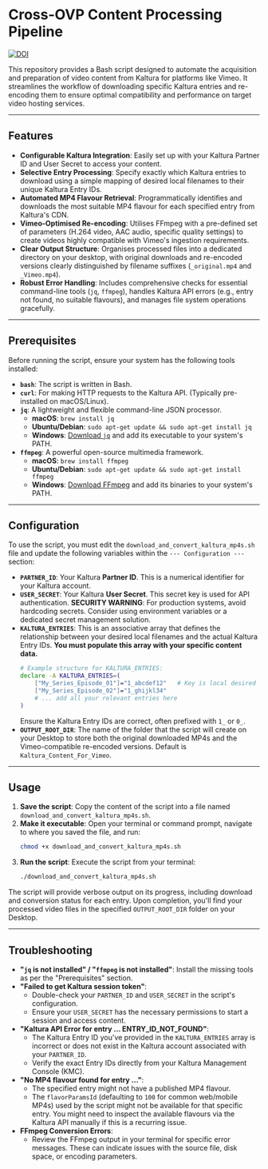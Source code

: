 # Cross-OVP Content Processing Pipeline

[![DOI](https://zenodo.org/badge/989307308.svg)](https://doi.org/10.5281/zenodo.15499478)

This repository provides a Bash script designed to automate the acquisition and preparation of video content from Kaltura for platforms like Vimeo. It streamlines the workflow of downloading specific Kaltura entries and re-encoding them to ensure optimal compatibility and performance on target video hosting services.

---

## Features

* **Configurable Kaltura Integration**: Easily set up with your Kaltura Partner ID and User Secret to access your content.
* **Selective Entry Processing**: Specify exactly which Kaltura entries to download using a simple mapping of desired local filenames to their unique Kaltura Entry IDs.
* **Automated MP4 Flavour Retrieval**: Programmatically identifies and downloads the most suitable MP4 flavour for each specified entry from Kaltura's CDN.
* **Vimeo-Optimised Re-encoding**: Utilises FFmpeg with a pre-defined set of parameters (H.264 video, AAC audio, specific quality settings) to create videos highly compatible with Vimeo's ingestion requirements.
* **Clear Output Structure**: Organises processed files into a dedicated directory on your desktop, with original downloads and re-encoded versions clearly distinguished by filename suffixes (`_original.mp4` and `_Vimeo.mp4`).
* **Robust Error Handling**: Includes comprehensive checks for essential command-line tools (`jq`, `ffmpeg`), handles Kaltura API errors (e.g., entry not found, no suitable flavours), and manages file system operations gracefully.

---

## Prerequisites

Before running the script, ensure your system has the following tools installed:

* **`bash`**: The script is written in Bash.
* **`curl`**: For making HTTP requests to the Kaltura API. (Typically pre-installed on macOS/Linux).
* **`jq`**: A lightweight and flexible command-line JSON processor.
    * **macOS**: `brew install jq`
    * **Ubuntu/Debian**: `sudo apt-get update && sudo apt-get install jq`
    * **Windows**: [Download `jq`](https://stedolan.github.io/jq/download/) and add its executable to your system's PATH.
* **`ffmpeg`**: A powerful open-source multimedia framework.
    * **macOS**: `brew install ffmpeg`
    * **Ubuntu/Debian**: `sudo apt-get update && sudo apt-get install ffmpeg`
    * **Windows**: [Download FFmpeg](https://ffmpeg.org/download.html) and add its binaries to your system's PATH.

---

## Configuration

To use the script, you must edit the `download_and_convert_kaltura_mp4s.sh` file and update the following variables within the `--- Configuration ---` section:

* **`PARTNER_ID`**: Your Kaltura **Partner ID**. This is a numerical identifier for your Kaltura account.
* **`USER_SECRET`**: Your Kaltura **User Secret**. This secret key is used for API authentication. **SECURITY WARNING**: For production systems, avoid hardcoding secrets. Consider using environment variables or a dedicated secret management solution.
* **`KALTURA_ENTRIES`**: This is an associative array that defines the relationship between your desired local filenames and the actual Kaltura Entry IDs. **You must populate this array with your specific content data.**
    ```bash
    # Example structure for KALTURA_ENTRIES:
    declare -A KALTURA_ENTRIES=(
        ["My_Series_Episode_01"]="1_abcdef12"   # Key is local desired filename, Value is Kaltura Entry ID
        ["My_Series_Episode_02"]="1_ghijkl34"
        # ... add all your relevant entries here
    )
    ```
    Ensure the Kaltura Entry IDs are correct, often prefixed with `1_` or `0_`.
* **`OUTPUT_ROOT_DIR`**: The name of the folder that the script will create on your Desktop to store both the original downloaded MP4s and the Vimeo-compatible re-encoded versions. Default is `Kaltura_Content_For_Vimeo`.

---

## Usage

1.  **Save the script**: Copy the content of the script into a file named `download_and_convert_kaltura_mp4s.sh`.
2.  **Make it executable**: Open your terminal or command prompt, navigate to where you saved the file, and run:
    ```bash
    chmod +x download_and_convert_kaltura_mp4s.sh
    ```
3.  **Run the script**: Execute the script from your terminal:
    ```bash
    ./download_and_convert_kaltura_mp4s.sh
    ```

The script will provide verbose output on its progress, including download and conversion status for each entry. Upon completion, you'll find your processed video files in the specified `OUTPUT_ROOT_DIR` folder on your Desktop.

---

## Troubleshooting

* **"`jq` is not installed" / "`ffmpeg` is not installed"**: Install the missing tools as per the "Prerequisites" section.
* **"Failed to get Kaltura session token"**:
    * Double-check your `PARTNER_ID` and `USER_SECRET` in the script's configuration.
    * Ensure your `USER_SECRET` has the necessary permissions to start a session and access content.
* **"Kaltura API Error for entry ... ENTRY_ID_NOT_FOUND"**:
    * The Kaltura Entry ID you've provided in the `KALTURA_ENTRIES` array is incorrect or does not exist in the Kaltura account associated with your `PARTNER_ID`.
    * Verify the exact Entry IDs directly from your Kaltura Management Console (KMC).
* **"No MP4 flavour found for entry ..."**:
    * The specified entry might not have a published MP4 flavour.
    * The `flavorParamsId` (defaulting to `100` for common web/mobile MP4s) used by the script might not be available for that specific entry. You might need to inspect the available flavours via the Kaltura API manually if this is a recurring issue.
* **FFmpeg Conversion Errors**:
    * Review the FFmpeg output in your terminal for specific error messages. These can indicate issues with the source file, disk space, or encoding parameters.
